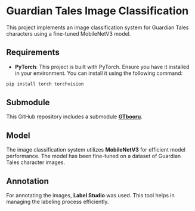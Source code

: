 # Guardian Tales Image Classification

This project implements an image classification system for Guardian Tales characters using a fine-tuned MobileNetV3 model.

## Requirements

- **PyTorch**: This project is built with PyTorch. Ensure you have it installed in your environment. You can install it using the following command:

```bash
pip install torch torchvision
```

## Submodule

This GitHub repository includes a submodule **[GTbooru](https://github.com/uaevuon/GTBooru)**.

## Model

The image classification system utilizes **MobileNetV3** for efficient model performance. The model has been fine-tuned on a dataset of Guardian Tales character images.

## Annotation

For annotating the images, **Label Studio** was used. This tool helps in managing the labeling process efficiently.
